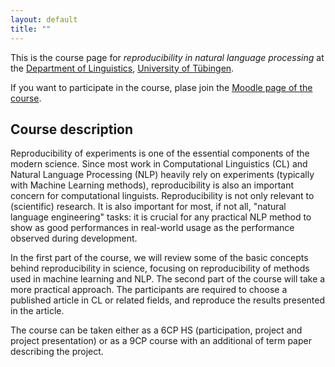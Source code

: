 ```yaml
---
layout: default
title: ""
---
```


This is the course page
for 
_reproducibility in natural language processing_ 
at the [Department of Linguistics](http://sfs.uni-tuebingen.de),
[University of Tübingen](http://uni-tuebingen.de).

If you want to participate in the course,
plase join the [Moodle page of the course](https://moodle.zdv.uni-tuebingen.de/course/view.php?id=1646).

## Course description

Reproducibility of experiments is one of the essential components of the
modern science. Since most work in Computational Linguistics (CL) and
Natural Language Processing (NLP) heavily rely on experiments
(typically with Machine Learning methods), reproducibility is also an
important concern for computational linguists. Reproducibility is not
only relevant to (scientific) research. It is also important for
most, if not all, "natural language engineering" tasks: it is crucial
for any practical NLP method to show as good performances in real-world
usage as the performance observed during development.

In the first part of the course, we will review some of the basic
concepts behind reproducibility in science, focusing on
reproducibility of methods used in machine learning and NLP. The
second part of the course will take a more practical approach.
The participants are required to choose a published article in
CL or related fields, and reproduce the results presented in the
article.

The course can be taken either as a 6CP HS (participation,
project and project presentation) or as a 9CP course with an
additional of term paper describing the project.
